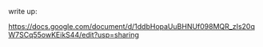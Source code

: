 write up:

https://docs.google.com/document/d/1ddbHopaUuBHNUf098MQR_zIs20qW7SCq55owKEikS44/edit?usp=sharing